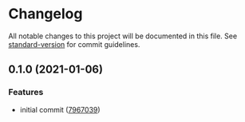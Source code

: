 # Changelog

All notable changes to this project will be documented in this file. See [standard-version](https://github.com/conventional-changelog/standard-version) for commit guidelines.

## 0.1.0 (2021-01-06)


### Features

* initial commit ([7967039](https://github.com/pyxel-dev/chaton/commit/7967039cd4173f706afd1539f81dbc2f6aafa382))
